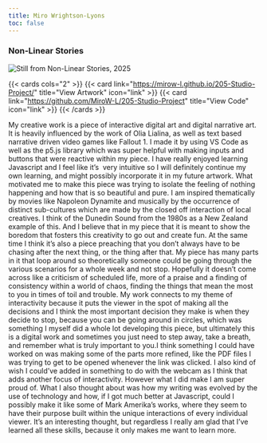 ```yaml
---
title: Miro Wrightson-Lyons 
toc: false
---
```


### Non-Linear Stories

![](/images/miro_wrightson-lyons.png "Still from Non-Linear Stories, 2025")

{{< cards cols="2" >}}
  {{< card link="https://mirow-l.github.io/205-Studio-Project/" title="View Artwork" icon="link" >}}
  {{< card link="https://github.com/MiroW-L/205-Studio-Project" title="View Code" icon="link" >}}
{{< /cards >}}

My creative work is a piece of interactive digital art and digital narrative art. It is heavily influenced by the work of Olia Lialina, as well as text based narrative driven video games like Fallout 1. I made it by using VS Code as well as the p5.js library which was super helpful with making inputs and buttons that were reactive within my piece. I have really enjoyed learning Javascript and I feel like it’s  very intuitive so I will definitely continue my own learning, and might possibly incorporate it in my future artwork. What motivated me to make this piece was trying to isolate the feeling of nothing happening and how that is so beautiful and pure. I am inspired thematically by movies like Napoleon Dynamite and musically by the occurrence of distinct sub-cultures which are made by the closed off interaction of local creatives. I think of the Dunedin Sound from the 1980s as a New Zealand example of this. And I believe that in my piece that it is meant to show the boredom that fosters this creativity to go out and create fun. At the same time I think it’s also a piece preaching that you don’t always have to be chasing after the next thing, or the thing after that. My piece has many parts in it that loop around so theoretically someone could be going through the various scenarios for a whole week and not stop. Hopefully it doesn’t come across like a criticism of scheduled life, more of a praise and a finding of consistency within a world of chaos, finding the things that mean the most to you in times of toil and trouble. My work connects to my theme of interactivity because it puts the viewer in the spot of making all the decisions and I think the most important decision they make is when they decide to stop, because you can be going around in circles, which was something I myself did a whole lot developing this piece, but ultimately this is a digital work and sometimes you just need to step away, take a breath, and remember what is truly important to you.I think something I could have worked on was making some of the parts more refined, like the PDF files I was trying to get to be opened whenever the link was clicked. I also kind of wish I could’ve added in something to do with the webcam as I think that adds another focus of interactivity. However what I did make I am super proud of. What I also thought about was how my writing was evolved by the use of technology and how, if I got much better at Javascript, could I possibly make it like some of Mark Amerika’s works, where they seem to have their purpose built within the unique interactions of every individual viewer. It’s an interesting thought, but regardless I really am glad that I’ve learned all these skills, because it only makes me want to learn more.
